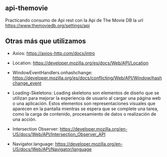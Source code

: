 ## api-themovie
Practicando consumo de Api rest con la Api de The Movie DB
la url https://www.themoviedb.org/settings/api

## Otras más que utilizamos
- Axios: 
https://axios-http.com/docs/intro 

- Location: 
https://developer.mozilla.org/es/docs/Web/API/Location 

- WindowEventHandlers.onhashchange: 
https://developer.mozilla.org/es/docs/conflicting/Web/API/Window/hashchange_event 

- Loading-Skeletons:
Loading skeletons son elementos de diseño que se utilizan para mejorar la experiencia de usuario al cargar una página web o una aplicación. Estos elementos son representaciones visuales que aparecen en la pantalla mientras se espera que se complete una tarea, como la carga de contenido, procesamiento de datos o realización de una acción.

- Intersection Observer: 
https://developer.mozilla.org/en-US/docs/Web/API/Intersection_Observer_API 

- Navigator.language:
https://developer.mozilla.org/en-US/docs/Web/API/Navigator/language


